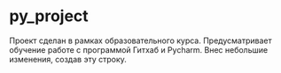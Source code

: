 # py_project
Проект сделан в рамках образовательного курса. Предусматривает обучение работе с программой Гитхаб и Pycharm.
Внес небольшие изменения, создав эту строку.
